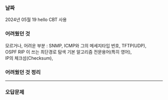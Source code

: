 <h3>날짜</h3>
2024년 05월 19  
hello CBT 사용  

<h3>어려웠던 것</h3>

모르거나, 어려운 부분 : SNMP, ICMP와 그의 메세지타입 번호, TFTP(UDP),  
OSPF RIP 이 쓰는 최단경로 탐색 기본 알고리즘 전문용어(특히 영어),  
IP의 체크섬(Checksum), 

<h3>어려웠던 것 정리</h3>

***

<h3>오답문제</h3>
